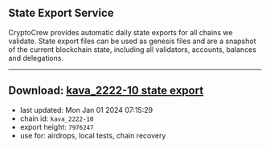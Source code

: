 ## State Export Service
CryptoCrew provides automatic daily state exports for all chains we validate. State export files can be used as genesis files and are a snapshot of the current blockchain state, including all validators, accounts, balances and delegations.

---
**Download: [kava_2222-10 state export](https://dl.ccvalidators.com/SERVICE/kava/kava_2222-10_export_7976247.json)**
---

- last updated: Mon Jan 01 2024 07:15:29
- chain id: `kava_2222-10`
- export height: `7976247`
- use for: airdrops, local tests, chain recovery

